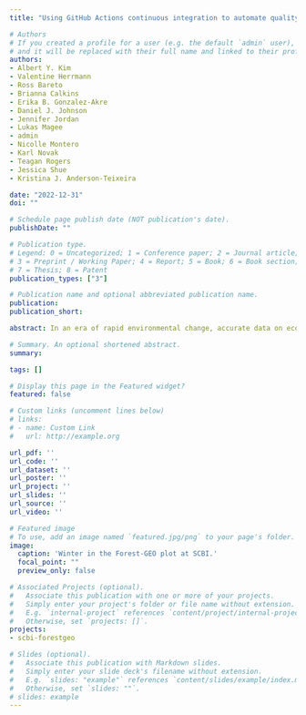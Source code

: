 ```yaml
---
title: "Using GitHub Actions continuous integration to automate quality assurance and control of data on ecological dynamics [in prep]"

# Authors
# If you created a profile for a user (e.g. the default `admin` user), write the username (folder name) here
# and it will be replaced with their full name and linked to their profile.
authors:
- Albert Y. Kim
- Valentine Herrmann
- Ross Bareto
- Brianna Calkins
- Erika B. Gonzalez-Akre
- Daniel J. Johnson
- Jennifer Jordan
- Lukas Magee
- admin
- Nicolle Montero
- Karl Novak
- Teagan Rogers
- Jessica Shue
- Kristina J. Anderson-Teixeira

date: "2022-12-31"
doi: ""

# Schedule page publish date (NOT publication's date).
publishDate: ""

# Publication type.
# Legend: 0 = Uncategorized; 1 = Conference paper; 2 = Journal article;
# 3 = Preprint / Working Paper; 4 = Report; 5 = Book; 6 = Book section;
# 7 = Thesis; 8 = Patent
publication_types: ["3"]

# Publication name and optional abbreviated publication name.
publication:
publication_short:

abstract: In an era of rapid environmental change, accurate data on ecological dynamics are essential to understanding the resistance and resilience of ecological systems, and the services they provide, to multiple global change drivers. Field data collection errors are common, and researchers often struggle to keep up with data checking until months or even years after data have been collected, at which point many errors can no longer be corrected. The lag between data collection and analysis can also result in slow detection of anomalous dynamics. Needed is a system in which data quality assurance and control (QA/QC), along with basic data summaries, can be automatically conducted immediately following data collection. Here, we implement and test a cyberinfrastructure system to accomplish this. We used GitHub Actions continuous integration (CI) to automate 1) data QA/QC, in particular error checking and naive anomaly detection and 2) the running of routine scripts for data wrangling to produce cleaned data sets ready for analysis. We implemented and tested this system on two annual tree mortality censuses and a dendrometer band survey at two ForestGEO large forest dynamics plots':' Smithsonian Conservation Biology Institute and Harvard Forest. This system automation had numerous benefits. It produced a dashboard providing near real-time information on data collection status and errors requiring correction, resulting in final data sets free of detectable errors. Second, it produced an apparent learning effect among field technicians':' original error rates in field data collection declined significantly following implementation of the system. By implementing CI schemes, researchers can ensure that data sets are free of any errors for which a test can be coded. The result is dramatically improved data quality, increased skill among technicians, and reduced need for expert oversight. Furthermore, CI implementation can reveal anomalous ecological trends as they occur, allowing researchers to adjust sampling to capture unexpected dynamics. Thus, by reducing the time between data collection and analysis, CI stands to accelerate the pace of ecological field research.

# Summary. An optional shortened abstract.
summary:

tags: []

# Display this page in the Featured widget?
featured: false

# Custom links (uncomment lines below)
# links:
# - name: Custom Link
#   url: http://example.org

url_pdf: ''
url_code: ''
url_dataset: ''
url_poster: ''
url_project: ''
url_slides: ''
url_source: ''
url_video: ''

# Featured image
# To use, add an image named `featured.jpg/png` to your page's folder.
image:
  caption: 'Winter in the Forest-GEO plot at SCBI.'
  focal_point: ""
  preview_only: false

# Associated Projects (optional).
#   Associate this publication with one or more of your projects.
#   Simply enter your project's folder or file name without extension.
#   E.g. `internal-project` references `content/project/internal-project/index.md`.
#   Otherwise, set `projects: []`.
projects:
- scbi-forestgeo

# Slides (optional).
#   Associate this publication with Markdown slides.
#   Simply enter your slide deck's filename without extension.
#   E.g. `slides: "example"` references `content/slides/example/index.md`.
#   Otherwise, set `slides: ""`.
# slides: example
---
```

